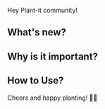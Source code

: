 Hey Plant-it community!
<!-- A brief introduction to the changes made -->

## What's new?
<!-- If needed, explain the changes in more detail -->

## Why is it important?
<!-- If needed, explain why these changes are important -->

## How to Use?
<!-- If applicable, provide instructions on how to use the changes -->

Cheers and happy planting! 🌿🌼